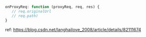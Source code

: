 ```javascript
onProxyReq: function (proxyReq, req, res) {
   // req.originalUrl
   // req.path)
}
```
ref: https://blog.csdn.net/langhailove_2008/article/details/82111674
